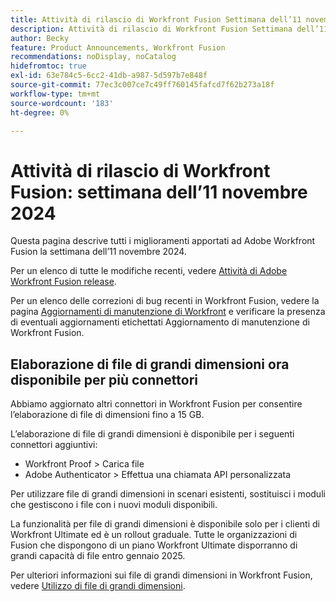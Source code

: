 ```yaml
---
title: Attività di rilascio di Workfront Fusion Settimana dell’11 novembre 2024
description: Attività di rilascio di Workfront Fusion Settimana dell’11 novembre 2024
author: Becky
feature: Product Announcements, Workfront Fusion
recommendations: noDisplay, noCatalog
hidefromtoc: true
exl-id: 63e784c5-6cc2-41db-a987-5d597b7e848f
source-git-commit: 77ec3c007ce7c49ff760145fafcd7f62b273a18f
workflow-type: tm+mt
source-wordcount: '183'
ht-degree: 0%

---
```


# Attività di rilascio di Workfront Fusion: settimana dell’11 novembre 2024

Questa pagina descrive tutti i miglioramenti apportati ad Adobe Workfront Fusion la settimana dell’11 novembre 2024.

Per un elenco di tutte le modifiche recenti, vedere [Attività di Adobe Workfront Fusion release](/help/workfront-fusion/fusion-product-releases/fusion-release-activity.md).

Per un elenco delle correzioni di bug recenti in Workfront Fusion, vedere la pagina [Aggiornamenti di manutenzione di Workfront](https://experienceleague.adobe.com/docs/workfront-known-issues/releases/current-updates.html) e verificare la presenza di eventuali aggiornamenti etichettati Aggiornamento di manutenzione di Workfront Fusion.

## Elaborazione di file di grandi dimensioni ora disponibile per più connettori

Abbiamo aggiornato altri connettori in Workfront Fusion per consentire l’elaborazione di file di dimensioni fino a 15 GB.

L’elaborazione di file di grandi dimensioni è disponibile per i seguenti connettori aggiuntivi:

* Workfront Proof > Carica file
* Adobe Authenticator > Effettua una chiamata API personalizzata

Per utilizzare file di grandi dimensioni in scenari esistenti, sostituisci i moduli che gestiscono i file con i nuovi moduli disponibili.

La funzionalità per file di grandi dimensioni è disponibile solo per i clienti di Workfront Ultimate ed è un rollout graduale. Tutte le organizzazioni di Fusion che dispongono di un piano Workfront Ultimate disporranno di grandi capacità di file entro gennaio 2025.

Per ulteriori informazioni sui file di grandi dimensioni in Workfront Fusion, vedere [Utilizzo di file di grandi dimensioni](/help/workfront-fusion/references/scenarios/fusion-large-files.md).
